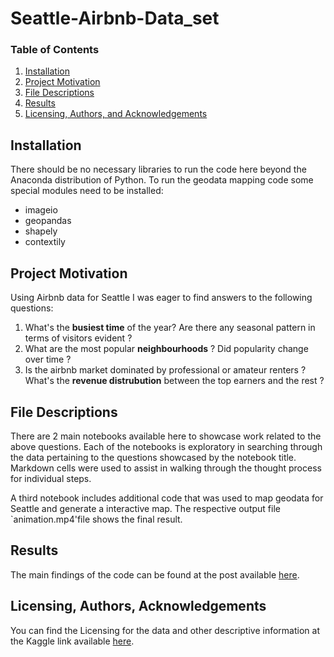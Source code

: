 # Seattle-Airbnb-Data_set

### Table of Contents

1. [Installation](#installation)
2. [Project Motivation](#motivation)
3. [File Descriptions](#files)
4. [Results](#results)
5. [Licensing, Authors, and Acknowledgements](#licensing)

## Installation <a name="installation"></a>

There should be no necessary libraries to run the code here beyond the Anaconda distribution of Python. 
To run the geodata mapping code some special modules need to be installed:
- imageio 
- geopandas 
- shapely
- contextily

## Project Motivation<a name="motivation"></a>

Using Airbnb data for Seattle I was eager to find answers to the following questions:

1. What's the **busiest time** of the year? Are there any seasonal pattern in terms of visitors evident ?
2. What are the most popular **neighbourhoods** ? Did popularity change over time ?
3. Is the airbnb market dominated by professional  or amateur  renters ? What's the **revenue distrubution** between the top earners and the rest ?



## File Descriptions <a name="files"></a>

There are 2 main notebooks available here to showcase work related to the above questions.  Each of the notebooks is  exploratory in searching through the data pertaining to the questions showcased by the notebook title.  Markdown cells were used to assist in walking through the thought process for individual steps.

A third notebook includes additional code that was used to map geodata for Seattle and generate a interactive map. 
The respective output file `animation.mp4'file shows the final result.

## Results<a name="results"></a>

The main findings of the code can be found at the post available [here](https://medium.com/@josh_2774/how-do-you-become-a-developer-5ef1c1c68711).

## Licensing, Authors, Acknowledgements<a name="licensing"></a>

You can find the Licensing for the data and other descriptive information at the Kaggle link available [here](https://www.kaggle.com/airbnb/seattle/metadata).


